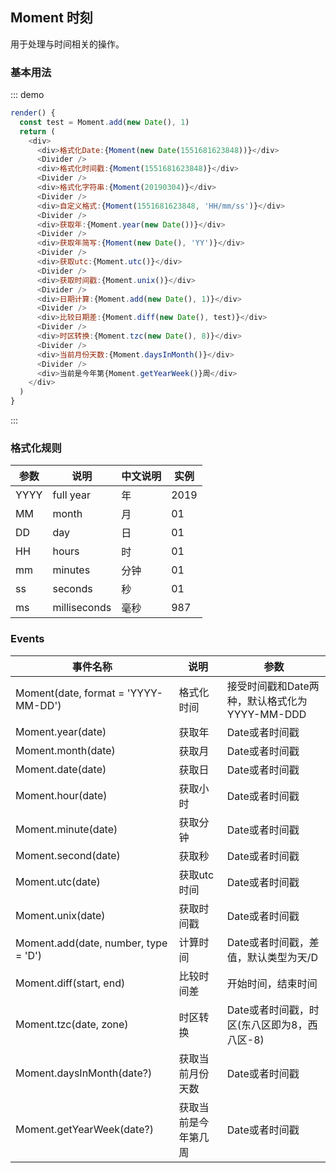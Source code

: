 ## Moment 时刻

用于处理与时间相关的操作。

### 基本用法

::: demo
```js
render() {
  const test = Moment.add(new Date(), 1)
  return (
    <div>
      <div>格式化Date:{Moment(new Date(1551681623848))}</div>
      <Divider />
      <div>格式化时间戳:{Moment(1551681623848)}</div>
      <Divider />
      <div>格式化字符串:{Moment(20190304)}</div>
      <Divider />
      <div>自定义格式:{Moment(1551681623848, 'HH/mm/ss')}</div>
      <Divider />
      <div>获取年:{Moment.year(new Date())}</div>
      <Divider />
      <div>获取年简写:{Moment(new Date(), 'YY')}</div>
      <Divider />
      <div>获取utc:{Moment.utc()}</div>
      <Divider />
      <div>获取时间戳:{Moment.unix()}</div>
      <Divider />
      <div>日期计算:{Moment.add(new Date(), 1)}</div>
      <Divider />
      <div>比较日期差:{Moment.diff(new Date(), test)}</div>
      <Divider />
      <div>时区转换:{Moment.tzc(new Date(), 8)}</div>
      <Divider />
      <div>当前月份天数:{Moment.daysInMonth()}</div>
      <Divider />
      <div>当前是今年第{Moment.getYearWeek()}周</div>
    </div>
  )
}
```
:::

### 格式化规则
| 参数      | 说明          | 中文说明      | 实例                           |
|---------- |-------------- |---------- |--------------------------------  |
| YYYY | full year | 年 | 2019 |
| MM | month | 月 | 01 |
| DD | day | 日 | 01 |
| HH | hours | 时 | 01 |
| mm | minutes | 分钟 | 01 |
| ss | seconds | 秒 | 01 |
| ms | milliseconds | 毫秒 | 987 |

### Events
| 事件名称 | 说明 | 参数 |
|---------- |-------- |---------- |
| Moment(date, format = 'YYYY-MM-DD') | 格式化时间 | 接受时间戳和Date两种，默认格式化为YYYY-MM-DDD |
| Moment.year(date) | 获取年 | Date或者时间戳 |
| Moment.month(date) | 获取月 | Date或者时间戳 |
| Moment.date(date) | 获取日 | Date或者时间戳 |
| Moment.hour(date) | 获取小时 | Date或者时间戳 |
| Moment.minute(date) | 获取分钟 | Date或者时间戳 |
| Moment.second(date) | 获取秒 | Date或者时间戳 |
| Moment.utc(date) | 获取utc时间 | Date或者时间戳 |
| Moment.unix(date) | 获取时间戳 | Date或者时间戳 |
| Moment.add(date, number, type = 'D') | 计算时间 | Date或者时间戳，差值，默认类型为天/D |
| Moment.diff(start, end) | 比较时间差 | 开始时间，结束时间 |
| Moment.tzc(date, zone) | 时区转换 | Date或者时间戳，时区(东八区即为8，西八区-8) |
| Moment.daysInMonth(date?) | 获取当前月份天数 | Date或者时间戳 |
| Moment.getYearWeek(date?) | 获取当前是今年第几周 | Date或者时间戳 |
